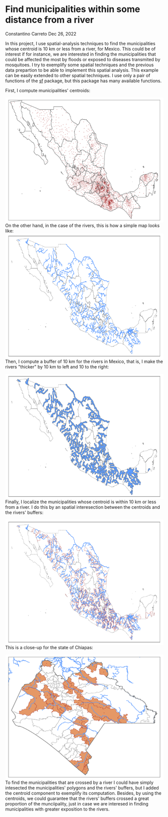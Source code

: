 # Find municipalities within some distance from a river

Constantino Carreto Dec 26, 2022

In this project, I use spatial-analysis techniques to find the municipalities whose centroid is 10 km or less from a river, for Mexico. This could be of interest if for instance, we are interested in finding the municipalities that could be affected the most by floods or exposed to diseases transmited by mosquitoes. I try to exemplify some spatial techniques and the previous data prepartion to be able to implement this spatial analysis. This example can be easily extended to other spatial techniques. I use only a pair of functions of the [sf](https://r-spatial.github.io/sf/) package, but this package has many available functions. 

First, I compute municipalities' centroids:

<img src="./centroids.png"
     alt="Markdown Monster icon"
     style="float: left; margin-right: 5px;"
     width="600" height="400" />
     
 On the other hand, in the case of the rivers, this is how a simple map looks like:
 <img src="./rivers.png"
     alt="Markdown Monster icon"
     style="float: left; margin-right: 5px;"
     width="600" height="400" />


Then, I compute a buffer of 10 km for the rivers in Mexico, that is, I make the rivers "thicker" by 10 km to left and 10 to the right:

<img src="./rivers_buffer10.png"
     alt="Markdown Monster icon"
     style="float: left; margin-right: 5px;"
     width="600" height="400" />

Finally, I localize the municipalities whose centroid is within 10 km or less from a river. I do this by an spatial interesection between the centroids and the rivers' buffers:

<img src="./municipalities_and_rivers.png"
     alt="Markdown Monster icon"
     style="float: left; margin-right: 5px;"
     width="600" height="400" />

This is a close-up for the state of Chiapas:

<img src="./municipalities_and_rivers_chiapas.png"
     alt="Markdown Monster icon"
     style="float: left; margin-right: 5px;"
     width="600" height="400" />

To find the municipalities that are crossed by a river I could have simply intesected the municipalities' polygons and the rivers' buffers, but I added the centroid component to exemplify its computation. Besides, by using the centroids, we could guarantee that the rivers' buffers crossed a great proportion of the munciipality, just in case we are interesed in finding municipalities with greater exposition to the rivers.
